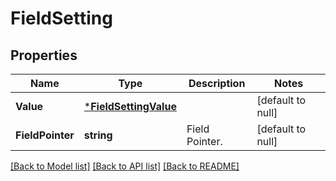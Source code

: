 # FieldSetting

## Properties
Name | Type | Description | Notes
------------ | ------------- | ------------- | -------------
**Value** | [***FieldSettingValue**](FieldSettingValue.md) |  | [default to null]
**FieldPointer** | **string** | Field Pointer. | [default to null]

[[Back to Model list]](../README.md#documentation-for-models) [[Back to API list]](../README.md#documentation-for-api-endpoints) [[Back to README]](../README.md)

